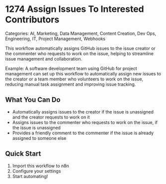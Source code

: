 # 1274 Assign Issues To Interested Contributors

Categories: AI, Marketing, Data Management, Content Creation, Dev Ops, Engineering, IT, Project Management, Webhooks

This workflow automatically assigns GitHub issues to the issue creator or the commenter who requests to work on the issue, helping to streamline issue management and collaboration.

Example: A software development team using GitHub for project management can set up this workflow to automatically assign new issues to the creator or a team member who volunteers to work on the issue, reducing manual task assignment and improving issue tracking.

## What You Can Do
- Automatically assigns issues to the creator if the issue is unassigned and the creator requests to work on it
- Assigns issues to the commenter who requests to work on the issue, if the issue is unassigned
- Provides a friendly comment to the commenter if the issue is already assigned to someone else

## Quick Start
1. Import this workflow to n8n
2. Configure your settings
3. Start automating!



